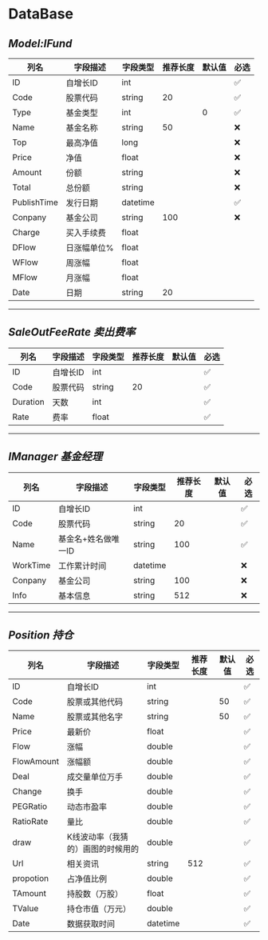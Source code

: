 # DataBase

## _Model:IFund_


| 列名 | 字段描述 | 字段类型 | 推荐长度 | 默认值 | 必选 |
| - | - | - | - | - | - |
| ID | 自增长ID | int |   |   | :white_check_mark: |
| Code | 股票代码 | string | 20 |   | :white_check_mark: |
| Type | 基金类型 | int |   | 0 | :white_check_mark: |
| Name | 基金名称 | string | 50 |   | :x: |
| Top | 最高净值 | long |   |   | :x: |
| Price | 净值 | float |   |   | :x: |
| Amount | 份额 | string |   |   | :x: |
| Total | 总份额 | string |   |   | :x: |
| PublishTime | 发行日期 | datetime |   |   | :white_check_mark: |
| Conpany | 基金公司 | string | 100 |   | :x: |
| Charge | 买入手续费 | float |   |   |   |
| DFlow | 日涨幅单位% | float |   |   |   |
| WFlow | 周涨幅 | float |   |   |   |
| MFlow | 月涨幅 | float |   |   |   |
| Date | 日期 | string | 20 |   |   |

---

## _SaleOutFeeRate 卖出费率_


| 列名 | 字段描述 | 字段类型 | 推荐长度 | 默认值 | 必选 |
| - | - | - | - | - | - |
| ID | 自增长ID | int |   |   | :white_check_mark: |
| Code | 股票代码 | string | 20 |   | :white_check_mark: |
| Duration | 天数 | int |   |   | :white_check_mark: |
| Rate | 费率 | float |   |   | :white_check_mark: |

---

## _IManager 基金经理_


| 列名 | 字段描述 | 字段类型 | 推荐长度 | 默认值 | 必选 |
| - | - | - | - | - | - |
| ID | 自增长ID | int |   |   | :white_check_mark: |
| Code | 股票代码 | string | 20 |   | :white_check_mark: |
| Name | 基金名+姓名做唯一ID | string | 100 |   | :white_check_mark: |
| WorkTime | 工作累计时间 | datetime |   |   | :x: |
| Conpany | 基金公司 | string | 100 |   | :x: |
| Info | 基本信息 | string | 512 |   | :x: |

---

## _Position 持仓_


| 列名 | 字段描述 | 字段类型 | 推荐长度 | 默认值 | 必选 |
| - | - | - | - | - | - |
| ID | 自增长ID | int |   |   | :white_check_mark: |
| Code | 股票或其他代码 | string |   | 50 | :white_check_mark: |
| Name | 股票或其他名字 | string |   | 50 | :white_check_mark: |
| Price | 最新价 | float |   |   | :white_check_mark: |
| Flow | 涨幅 | double |   |   | :white_check_mark: |
| FlowAmount | 涨幅额 | double |   |   | :white_check_mark: |
| Deal | 成交量单位万手 | double |   |   | :white_check_mark: |
| Change | 换手 | double |   |   | :white_check_mark: |
| PEGRatio | 动态市盈率 | double |   |   | :white_check_mark: |
| RatioRate | 量比 | double |   |   | :white_check_mark: |
| draw | K线波动率（我猜的）画图的时候用的 | double |   |   | :white_check_mark: |
| Url | 相关资讯 | string | 512 |   | :white_check_mark: |
| propotion | 占净值比例 | double |   |   | :white_check_mark: |
| TAmount | 持股数（万股） | float |   |   | :white_check_mark: |
| TValue | 持仓市值（万元） | double |   | |:white_check_mark: 
| Date | 数据获取时间 | datetime |   | |:white_check_mark: 